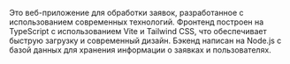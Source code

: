 Это веб-приложение для обработки заявок, разработанное с использованием современных технологий.
Фронтенд построен на TypeScript с использованием Vite и Tailwind CSS, что обеспечивает быструю загрузку и современный дизайн.
Бэкенд написан на Node.js с базой данных для хранения информации о заявках и пользователях.
